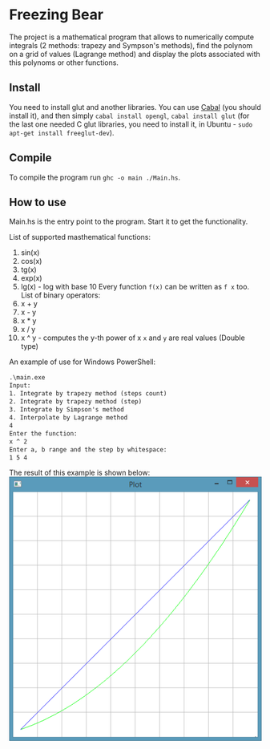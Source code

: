 # Freezing Bear

The project is a mathematical program that allows to numerically compute integrals (2 methods: trapezy and Sympson's methods), find the polynom on a grid of values (Lagrange method) and display the plots associated with this polynoms or other functions.

## Install
You need to install glut and another libraries. You can use [Cabal](https://wiki.haskell.org/Cabal-Install) (you should install it), and then simply ```cabal install opengl```, ```cabal install glut``` (for the last one needed C glut libraries, you need to install it, in Ubuntu - ```sudo apt-get install freeglut-dev```).

## Compile
To compile the program run ```ghc -o main ./Main.hs```.

## How to use
Main.hs is the entry point to the program. Start it to get the functionality.

List of supported masthematical functions:
1. sin(x)
1. cos(x)
1. tg(x)
1. exp(x)
1. lg(x) - log with base 10
Every function `f(x)` can be written as `f x` too.
List of binary operators:
1. x + y
1. x - y
1. x * y
1. x / y
1. x ^ y - computes the y-th power of x
`x` and `y` are real values (Double type)

An example of use for Windows PowerShell:
```
.\main.exe
Input:
1. Integrate by trapezy method (steps count)
2. Integrate by trapezy method (step)
3. Integrate by Simpson's method
4. Interpolate by Lagrange method
4
Enter the function:
x ^ 2
Enter a, b range and the step by whitespace:
1 5 4
```

The result of this example is shown below:
![Result plot](/Results/xpower(2)_1_5_4.png "Result plot")
